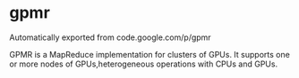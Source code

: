 # gpmr
Automatically exported from code.google.com/p/gpmr

GPMR is a MapReduce implementation for clusters of GPUs.
It supports one or more nodes of GPUs,heterogeneous operations with CPUs and GPUs.


